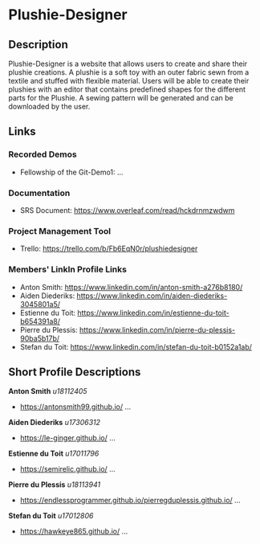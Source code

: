 # Plushie-Designer

## Description
Plushie-Designer is a website that allows users to create and share their plushie creations. A plushie is a soft toy with an outer fabric sewn from a textile and stuffed with flexible material. Users will be able to create their plushies with an editor that contains predefined shapes for the different parts for the Plushie. A sewing pattern will be generated and can be downloaded by the user.

## Links
### Recorded Demos
- Fellowship of the Git-Demo1: ...
### Documentation
- SRS Document: https://www.overleaf.com/read/hckdrnmzwdwm
### Project Management Tool
- Trello: https://trello.com/b/Fb6EqN0r/plushiedesigner
### Members' LinkIn Profile Links
- Anton Smith: https://www.linkedin.com/in/anton-smith-a276b8180/
- Aiden Diederiks: https://www.linkedin.com/in/aiden-diederiks-3045801a5/
- Estienne du Toit: https://www.linkedin.com/in/estienne-du-toit-b654391a8/
- Pierre du Plessis: https://www.linkedin.com/in/pierre-du-plessis-90ba5b17b/
- Stefan du Toit: https://www.linkedin.com/in/stefan-du-toit-b0152a1ab/

## Short Profile Descriptions
**Anton Smith**
*u18112405*
- https://antonsmith99.github.io/
...

**Aiden Diederiks**
*u17306312*
- https://le-ginger.github.io/
...

**Estienne du Toit**
*u17011796*
- https://semirelic.github.io/
...

**Pierre du Plessis**
*u18113941*
- https://endlessprogrammer.github.io/pierregduplessis.github.io/
...

**Stefan du Toit**
*u17012806*
- https://hawkeye865.github.io/
...
